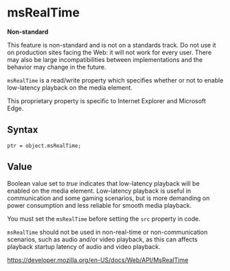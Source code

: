 # msRealTime

**Non-standard**

This feature is non-standard and is not on a standards track. Do not use it on production sites facing the Web: it will not work for every user. There may also be large incompatibilities between implementations and the behavior may change in the future.

`msRealTime` is a read/write property which specifies whether or not to enable low-latency playback on the media element.

This proprietary property is specific to Internet Explorer and Microsoft Edge.

## Syntax

    ptr = object.msRealTime;

## Value

Boolean value set to _true_ indicates that low-latency playback will be enabled on the media element. Low-latency playback is useful in communication and some gaming scenarios, but is more demanding on power consumption and less reliable for smooth media playback.

You must set the `msRealTime` before setting the `src` property in code.

`msRealTime` should not be used in non-real-time or non-communication scenarios, such as audio and/or video playback, as this can affects playback startup latency of audio and video playback.

<a href="https://developer.mozilla.org/en-US/docs/Web/API/MsRealTime" class="_attribution-link">https://developer.mozilla.org/en-US/docs/Web/API/MsRealTime</a>
